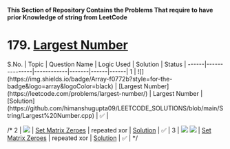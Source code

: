 **This Section of Repository Contains the Problems That require to have prior Knowledge of string from LeetCode**

<h1> 179. <a href = "https://leetcode.com/problems/largest-number/">Largest Number</a></h1>
S.No. | Topic | Question Name | Logic Used | Solution | Status |
------|---------------|------------|-------|------|------|
1 | ![](https://img.shields.io/badge/Array-f0772b?style=for-the-badge&logo=array&logoColor=black) | [Largest Number](https://leetcode.com/problems/largest-number/) | Largest Number | [Solution](https://github.com/himanshugupta09/LEETCODE_SOLUTIONS/blob/main/String/Largest%20Number.cpp) | ✅ |

/*
2 | ![](https://img.shields.io/badge/Array-f0772b?style=for-the-badge&logo=array&logoColor=black) | [Set Matrix Zeroes](https://www.codingninjas.com/codestudio/problems/set-matrix-zeros_3846774?topList=striver-sde-sheet-problems&utm_source=striver&utm_medium=website) | repeated xor | [Solution](https://www.codingninjas.com/codestudio/problems/set-matrix-zeros_3846774?topList=striver-sde-sheet-problems&utm_source=striver&utm_medium=website) | ✅ |
3 | ![](https://img.shields.io/badge/hashing-red?style=for-the-badge&logo=tree&logoColor=black) ![](https://img.shields.io/badge/tree-gree?style=for-the-badge&logo=tree&logoColor=black) | [Set Matrix Zeroes](https://www.codingninjas.com/codestudio/problems/set-matrix-zeros_3846774?topList=striver-sde-sheet-problems&utm_source=striver&utm_medium=website) | repeated xor | [Solution](https://www.codingninjas.com/codestudio/problems/set-matrix-zeros_3846774?topList=striver-sde-sheet-problems&utm_source=striver&utm_medium=website) | ✅ |
*/
